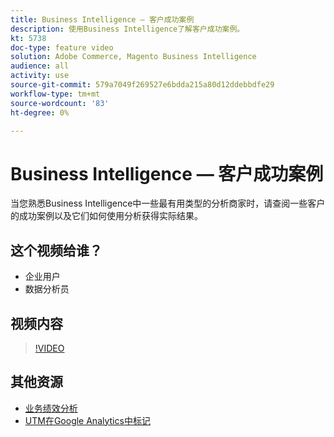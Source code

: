 ```yaml
---
title: Business Intelligence — 客户成功案例
description: 使用Business Intelligence了解客户成功案例。
kt: 5738
doc-type: feature video
solution: Adobe Commerce, Magento Business Intelligence
audience: all
activity: use
source-git-commit: 579a7049f269527e6bdda215a80d12ddebbdfe29
workflow-type: tm+mt
source-wordcount: '83'
ht-degree: 0%

---
```



# Business Intelligence — 客户成功案例

当您熟悉Business Intelligence中一些最有用类型的分析商家时，请查阅一些客户的成功案例以及它们如何使用分析获得实际结果。

## 这个视频给谁？

- 企业用户
- 数据分析员

## 视频内容

>[!VIDEO](https://video.tv.adobe.com/v/35992?quality=12&learn=on)

## 其他资源

- [业务绩效分析](https://docs.magento.com/mbi/data-analyst/analysis/bus-perf-analysis.html)
- [UTM在Google Analytics中标记](https://docs.magento.com/mbi/best-practices/utm-tagging-google.html)
